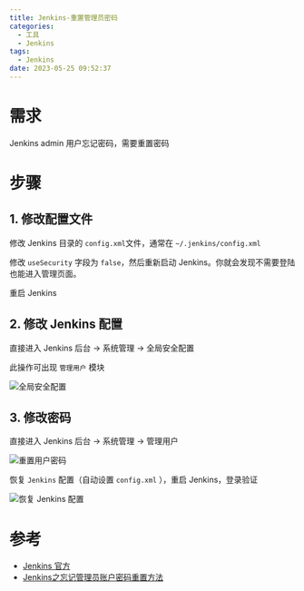 ```yaml
---
title: Jenkins-重置管理员密码
categories:
  - 工具
  - Jenkins
tags:
  - Jenkins
date: 2023-05-25 09:52:37
---
```


# 需求

Jenkins admin 用户忘记密码，需要重置密码

# 步骤

## 1. 修改配置文件

修改 Jenkins 目录的 `config.xml`文件，通常在 `~/.jenkins/config.xml`

修改 `useSecurity` 字段为 `false`，然后重新启动 Jenkins。你就会发现不需要登陆也能进入管理页面。

重启 Jenkins

## 2. 修改 Jenkins 配置

直接进入 Jenkins 后台 -> 系统管理 -> 全局安全配置

此操作可出现 `管理用户` 模块

![全局安全配置](https://cdn.myshenle.top/images/202305251012933.png)

## 3. 修改密码

直接进入 Jenkins 后台 -> 系统管理 -> 管理用户

![重置用户密码](https://cdn.myshenle.top/images/202305251021368.png)

恢复 `Jenkins` 配置（自动设置 `config.xml` ），重启 Jenkins，登录验证

![恢复 Jenkins 配置](https://cdn.myshenle.top/images/202305251045781.png)

# 参考

* [Jenkins 官方](https://www.jenkins-zh.cn/tutorial/management/auth/lost-password/)
* [Jenkins之忘记管理员账户密码重置方法](https://blog.csdn.net/carefree2005/article/details/112169302)
